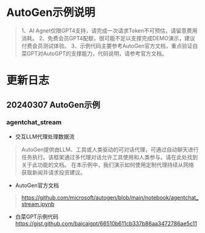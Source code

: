 # AutoGen示例说明
> 1、AI Agnet仅限GPT4支持，请完成一次请求Token不可预估，请留意费用消耗。
> 2、免费会员GPT4配额，很可能不足以支撑完成DEMO演示，建议付费会员测试体验。
> 3、示例代码主要参考AutoGen官方文档，重点验证白菜GPT对AutoGPT的支撑能力，代码说明，请参考官方文档。


# 更新日志

## 20240307 AutoGen示例
### agentchat_stream
- 交互LLM代理处理数据流
> AutoGen提供由LLM、工具或人类驱动的可对话代理，可通过自动聊天进行任务执行。该框架通过多代理对话允许工具使用和人类参与。请在此处找到关于此功能的文档。
> 在本示例中，我们演示如何使用定制代理持续从网络获取新闻并请求投资建议。
- AutoGen官方文档
> https://github.com/microsoft/autogen/blob/main/notebook/agentchat_stream.ipynb

- 白菜GPT示例代码
https://gist.github.com/baicaigpt/66510b611cb337b86aa3472786ae5c11
